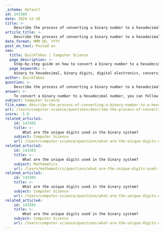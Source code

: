 ```yaml
---
_schema: default
id: 143309
date: 2024-12-28
title: >-
    Describe the process of converting a binary number to a hexadecimal number.
article_title: >-
    Describe the process of converting a binary number to a hexadecimal number.
date_format: MMM DD, YYYY
post_on_text: Posted on
seo:
  title: QuickTakes | Computer Science
  page_description: >-
    Step-by-step guide on how to convert a binary number to a hexadecimal number, including grouping binary digits, converting groups using a conversion table, and combining the results.
  page_keywords: >-
    binary to hexadecimal, binary digits, digital electronics, conversion process, number systems, binary number, hexadecimal number, binary groups, hexadecimal mapping, conversion table
author: QuickTakes
question: >-
    Describe the process of converting a binary number to a hexadecimal number.
answer: >-
    To convert a binary number to a hexadecimal number, you can follow a straightforward process that leverages the direct relationship between the two number systems. Each hexadecimal digit corresponds to a group of four binary digits (bits). Here’s a step-by-step guide to perform the conversion:\n\n### Steps to Convert Binary to Hexadecimal\n\n1. **Group the Binary Digits**: \n   - Start from the rightmost side of the binary number and group the digits into sets of four. If the leftmost group has fewer than four digits, you can pad it with zeros on the left.\n   - For example, if you have the binary number `110101011011`, you would group it as follows:\n     ```\n     1101 0101 1011\n     ```\n\n2. **Convert Each Group to Hexadecimal**:\n   - Use a binary-to-hexadecimal conversion table to find the hexadecimal equivalent of each group of four bits. Here’s a quick reference for the conversion:\n     ```\n     Binary   | Hexadecimal\n     -----------------------\n     0000     | 0\n     0001     | 1\n     0010     | 2\n     0011     | 3\n     0100     | 4\n     0101     | 5\n     0110     | 6\n     0111     | 7\n     1000     | 8\n     1001     | 9\n     1010     | A\n     1011     | B\n     1100     | C\n     1101     | D\n     1110     | E\n     1111     | F\n     ```\n\n   - For the example `110101011011`, you would convert each group:\n     - `1101` → D\n     - `0101` → 5\n     - `1011` → B\n\n3. **Combine the Hexadecimal Digits**:\n   - After converting each group, combine the hexadecimal digits to form the final hexadecimal number. For our example:\n     - The binary number `110101011011` converts to `D5B` in hexadecimal.\n\n### Example Conversion\nLet’s convert the binary number `10101010` to hexadecimal:\n1. Group the binary digits: `1010 1010`\n2. Convert each group:\n   - `1010` → A\n   - `1010` → A\n3. Combine the results: The hexadecimal equivalent is `AA`.\n\n### Summary\nThe conversion from binary to hexadecimal is efficient due to the direct mapping of four binary bits to a single hexadecimal digit. This method is widely used in computing and digital electronics for its compact representation of binary data.
subject: Computer Science
file_name: describe-the-process-of-converting-a-binary-number-to-a-hexadecimal-number.md
url: /learn/computer-science/questions/describe-the-process-of-converting-a-binary-number-to-a-hexadecimal-number
score: -1.0
related_article1:
    id: 143303
    title: >-
        What are the unique digits used in the binary system?
    subject: Computer Science
    url: /learn/computer-science/questions/what-are-the-unique-digits-used-in-the-binary-system
related_article2:
    id: 143303
    title: >-
        What are the unique digits used in the binary system?
    subject: Mathematics
    url: /learn/mathematics/questions/what-are-the-unique-digits-used-in-the-binary-system
related_article3:
    id: 143303
    title: >-
        What are the unique digits used in the binary system?
    subject: Computer Science
    url: /learn/computer-science/questions/what-are-the-unique-digits-used-in-the-binary-system
related_article4:
    id: 143303
    title: >-
        What are the unique digits used in the binary system?
    subject: Computer Science
    url: /learn/computer-science/questions/what-are-the-unique-digits-used-in-the-binary-system
---
```


&nbsp;